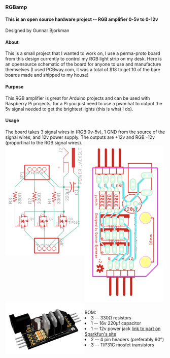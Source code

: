 <!--
Title: RGB amplifier
Description: RGB amplifier used with Arduino or Raspberry Pi to control 12v LED light strips.
Author: Gunnar Bjorkman
-->

<h3>RGBamp</h3>
<h4>This is an open source hardware project -- RGB amplifier 0-5v to 0-12v</h4>

Designed by Gunnar Bjorkman

<h4>About</h4>
This is a small project that I wanted to work on, I use a perma-proto board from this design currently to control my RGB light strip on my desk. Here is an opensource schematic of the board for anyone to use and manufacture themselves (I used PCBway.com, it was a total of $18 to get 10 of the bare boards made and shipped to my house)

<h4>Purpose</h4>
This RGB amplifier is great for Arduino projects and can be used with Raspberry Pi projects, for a Pi you just need to use a pwm hat to output the 5v signal needed to get the brightest lights (this is what I do).

<h4>Usage</h4>
The board takes 3 signal wires in (RGB 0v-5v), 1 GND from the source of the signal wires, and 12v power supply. The outputs are +12v and RGB -12v (proportinal to the RGB signal wires).

<div style="height:500px">
  <img src="https://raw.githubusercontent.com/Gunnthorian/RGBamp/master/schematic.png" width="250" style="float:left">
  <img src="https://raw.githubusercontent.com/Gunnthorian/RGBamp/master/board.png" width="250" style="float:left">
  <img src="https://raw.githubusercontent.com/Gunnthorian/RGBamp/master/render.png" width="250" style="float:left">
</div>
<br>
<div style="width:500px">
  BOM:
  <li>3 -- 330Ω resistors</li>
  <li>1 -- 16v 220µf capacitor</li>
  <li>1 -- 12v power jack <a href="https://www.sparkfun.com/products/119">link to part on Sparkfun's site</a></li>
  <li>2 -- 4 pin headers (preferably 90°)</li>
  <li>3 -- TIP31C mosfet transistors</li>
  </div>

